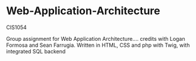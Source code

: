 # Web-Application-Architecture

CIS1054


Group assignment for Web Application Architecture.... credits with Logan Formosa and Sean Farrugia. Written in HTML, CSS and php with Twig, with integrated SQL backend




